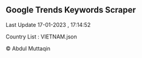 

## Google Trends Keywords Scraper 
 
Last Update 17-01-2023 , 17:14:52

Country List :
VIETNAM.json



© Abdul Muttaqin 
